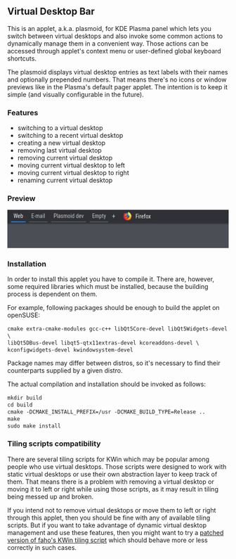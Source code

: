 ## Virtual Desktop Bar
This is an applet, a.k.a. plasmoid, for KDE Plasma panel which lets you switch between virtual desktops and also invoke some common actions to dynamically manage them in a convenient way. Those actions can be accessed through applet's context menu or user-defined global keyboard shortcuts.

The plasmoid displays virtual desktop entries as text labels with their names and optionally prepended numbers. That means there's no icons or window previews like in the Plasma's default pager applet. The intention is to keep it simple (and visually configurable in the future).

### Features
* switching to a virtual desktop
* switching to a recent virtual desktop
* creating a new virtual desktop
* removing last virtual desktop
* removing current virtual desktop
* moving current virtual desktop to left
* moving current virtual desktop to right
* renaming current virtual desktop

### Preview
![](preview.gif)

### Installation
In order to install this applet you have to compile it. There are, however, some required libraries which must be installed, because the building process is dependent on them.

For example, following packages should be enough to build the applet on openSUSE:
```
cmake extra-cmake-modules gcc-c++ libQt5Core-devel libQt5Widgets-devel \
libQt5DBus-devel libqt5-qtx11extras-devel kcoreaddons-devel \
kconfigwidgets-devel kwindowsystem-devel
```
Package names may differ between distros, so it's necessary to find their counterparts supplied by a given distro.

The actual compilation and installation should be invoked as follows:
```
mkdir build
cd build
cmake -DCMAKE_INSTALL_PREFIX=/usr -DCMAKE_BUILD_TYPE=Release ..
make
sudo make install
```
### Tiling scripts compatibility
There are several tiling scripts for KWin which may be popular among people who use virtual desktops. Those scripts were designed to work with static virtual desktops or use their own abstraction layer to keep track of them. That means there is a problem with removing a virtual desktop or moving it to left or right while using those scripts, as it may result in tiling being messed up and broken.

If you intend not to remove virtual desktops or move them to left or right through this applet, then you should be fine with any of available tiling scripts. But if you want to take advantage of dynamic virtual desktop management and use these features, then you might want to try a [patched version of faho's KWin tiling script](https://github.com/wsdfhjxc/kwin-tiling/tree/refresh-tiles) which should behave more or less correctly in such cases.
